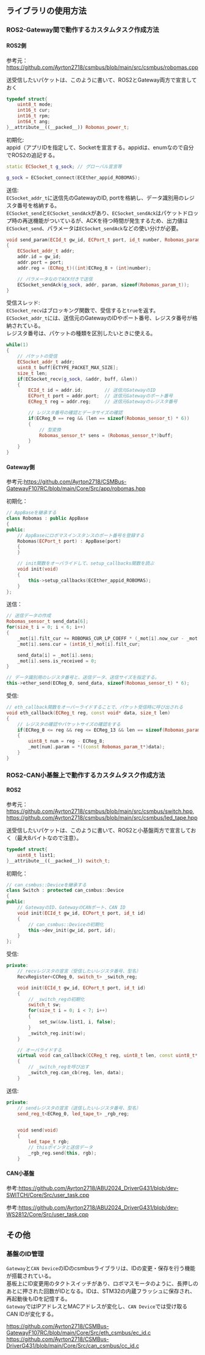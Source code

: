 
## ライブラリの使用方法
### ROS2-Gateway間で動作するカスタムタスク作成方法
#### ROS2側
参考元：https://github.com/Ayrton2718/csmbus/blob/main/src/csmbus/robomas.cpp

送受信したいパケットは、このように書いて、ROS2とGateway両方で宣言しておく
```c++
typedef struct{
    uint8_t mode;
    int16_t cur;
    int16_t rpm;
    int64_t ang;
}__attribute__((__packed__)) Robomas_power_t;
```

初期化:  
appid（アプリIDを指定して、Socketを宣言する。appidは、enumなので自分でROS2の追記する。
```c++
static ECSocket_t g_sock; // グローバル宣言等

g_sock = ECSocket_connect(ECEther_appid_ROBOMAS);
```

送信:  
`ECSocket_addr_t`に送信先のGatewayのID, portを格納し、データ識別用のレジスタ番号を格納する。  
`ECSocket_send`と`ECSocket_sendAck`があり、`ECSocket_sendAck`はパケットドロップ時の再送機能がついているが、ACKを待つ時間が発生するため、出力値は`ECSocket_send`、パラメータは`ECSocket_sendAck`などの使い分けが必要。
```c++
void send_param(ECId_t gw_id, ECPort_t port, id_t number, Robomas_param_t* param)
{
    ECSocket_addr_t addr;
    addr.id = gw_id;
    addr.port = port;
    addr.reg = (ECReg_t)((int)ECReg_8 + (int)number);

    // パラメータなのでACK付きで送信
    ECSocket_sendAck(g_sock, addr, param, sizeof(Robomas_param_t));
}
```

受信スレッド:  
`ECSocket_recv`はブロッキング関数で、受信すると`true`を返す。
`ECSocket_addr_t`には、送信元のGatewayのIDやポート番号、レジスタ番号が格納されている。  
レジスタ番号は、パケットの種類を区別したいときに使える。  
```c++
while(1)
{
    // パケットの受信
    ECSocket_addr_t addr;
    uint8_t buff[ECTYPE_PACKET_MAX_SIZE];
    size_t len;
    if(ECSocket_recv(g_sock, &addr, buff, &len))
    {
        ECId_t id = addr.id;        // 送信元GatewayのID
        ECPort_t port = addr.port;  // 送信元Gatewayのポート番号
        ECReg_t reg = addr.reg;     // 送信元Gatewayのレジスタ番号

        // レジスタ番号の確認とデータサイズの確認
        if(ECReg_0 == reg && (len == sizeof(Robomas_sensor_t) * 6))
        {
            // 型変換
            Robomas_sensor_t* sens = (Robomas_sensor_t*)buff;
        }
    }
}
```

#### Gateway側
参考元:https://github.com/Ayrton2718/CSMBus-GatewayF107RC/blob/main/Core/Src/app/robomas.hpp  

初期化：
```c++
// AppBaseを継承する
class Robomas : public AppBase
{
public:
    // AppBaseにロボマスインスタンスのポート番号を登録する
    Robomas(ECPort_t port) : AppBase(port)
    {
    }

    // init関数をオーバライドして、setup_callbacks関数を読ぶ
    void init(void)
    {
        this->setup_callbacks(ECEther_appid_ROBOMAS);
    }
};
```

送信： 
```c++
// 送信データの作成
Robomas_sensor_t send_data[6];
for(size_t i = 0; i < 6; i++)
{
    _mot[i].filt_cur += ROBOMAS_CUR_LP_COEFF * (_mot[i].now_cur - _mot[i].filt_cur);
    _mot[i].sens.cur = (int16_t)_mot[i].filt_cur;

    send_data[i] = _mot[i].sens;
    _mot[i].sens.is_received = 0;
}

// データ識別用のレジスタ番号と、送信データ、送信サイズを指定する。
this->ether_send(ECReg_0, send_data, sizeof(Robomas_sensor_t) * 6);
```

受信:
```c++
// eth_callback関数をオーバーライドすることで、パケット受信時に呼び出される
void eth_callback(ECReg_t reg, const void* data, size_t len)
{
    // レジスタの確認やパケットサイズの確認をする
    if(ECReg_8 <= reg && reg <= ECReg_13 && len == sizeof(Robomas_param_t))
    {
        uint8_t num = reg - ECReg_8;
        _mot[num].param = *((const Robomas_param_t*)data);
    }
}
```

### ROS2-CAN小基盤上で動作するカスタムタスク作成方法
#### ROS2
参考元：https://github.com/Ayrton2718/csmbus/blob/main/src/csmbus/switch.hpp, https://github.com/Ayrton2718/csmbus/blob/main/src/csmbus/led_tape.hpp

送受信したいパケットは、このように書いて、ROS2と小基盤両方で宣言しておく（最大8バイトなので注意）。
```c++
typedef struct{
    uint8_t list1;
}__attribute__((__packed__)) switch_t;
```

初期化：  
```c++
// can_csmbus::Deviceを継承する
class Switch : protected can_csmbus::Device
{
public:
    // GatewayのID、GatewayのCANポート、CAN ID
    void init(ECId_t gw_id, ECPort_t port, id_t id)
    {
        // can_csmbus::Deviceの初期化
        this->dev_init(gw_id, port, id);
    }
};
```

受信:
```c++
private:
    // recvレジスタの宣言（受信したいレジスタ番号、型名）
    RecvRegister<CCReg_0, switch_t> _switch_reg;

    void init(ECId_t gw_id, ECPort_t port, id_t id)
    {
        // _switch_regの初期化
        switch_t sw;
        for(size_t i = 0; i < 7; i++)
        {
            set_sw(&sw.list1, i, false);
        }
        _switch_reg.init(sw);
    }

    // オーバライドする
    virtual void can_callback(CCReg_t reg, uint8_t len, const uint8_t* data)
    {
        // _switch_regを呼び出す
        _switch_reg.can_cb(reg, len, data);
    }
```

送信:
```c++
private:
    // sendレジスタの宣言（送信したいレジスタ番号、型名）
    send_reg_t<ECReg_0, led_tape_t> _rgb_reg;

    
    void send(void)
    {
        led_tape_t rgb;
        // thisポインタと送信データ
        _rgb_reg.send(this, rgb);
    }
```

#### CAN小基盤
参考:https://github.com/Ayrton2718/ABU2024_DriverG431/blob/dev-SWITCH/Core/Src/user_task.cpp

参考:https://github.com/Ayrton2718/ABU2024_DriverG431/blob/dev-WS2812/Core/Src/user_task.cpp

## その他
### 基盤のID管理
`Gateway`と`CAN Device`のIDのcsmbusライブラリは、IDの変更・保存を行う機能が搭載されている。  
基板上にID変更用のタクトスイッチがあり、ロボマスモータのように、長押しのあとに押された回数がIDとなる。IDは、STM32の内蔵フラッシュに保存され、再起動後もIDを記憶する。  
`Gateway`ではIPアドレスとMACアドレスが変化し、`CAN Device`では受け取るCAN IDが変化する。

https://github.com/Ayrton2718/CSMBus-GatewayF107RC/blob/main/Core/Src/eth_csmbus/ec_id.c
https://github.com/Ayrton2718/CSMBus-DriverG431/blob/main/Core/Src/can_csmbus/cc_id.c


